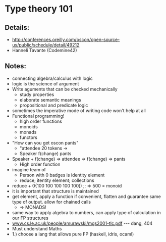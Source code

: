 # Type theory 101

## Details:
* http://conferences.oreilly.com/oscon/open-source-us/public/schedule/detail/49212
* Hanneli Tavante (Codemine42)

## Notes:
*	connecting algebra/calculus with logic
*	logic is the science of argument
*	Write aguments that can be checked mechanically
	*	study properties
	*	elaborate semantic meanings
	*	propositional and predicate logic
*	sometimes the imperative mode of writing code won't help at all
*	Functional programming!
	*	high order functions
	*	monoids
	*	monads
	*	functors
*	"How can you get oscon pants"
	*	"attendee 20 tokens -> 
	*	Speaker f(change) pants
*	Speaker + f(change) => attendee => f(change) => pants
	*	High order function
*	imagine team of 
	* Person with 0 badges is identity element
	*	reduce; itentity element; collections
*	reduce + 0{100 100 100 100 100]) ;; => 500 = monoid	
*	it is important that structure is maintained
*	get element, apply a function if convenient, flatten and guarantee same type of output.  allow for chained calls
	*	=> MONADS!
*	same way to apply algebra to numbers, can apply type of calculation in our FP structures
*	www.cs.le.ac.uk/people/amurawski/mgs2001-tlc.pdf --- dang, 404
*	Must understand Maths
*	1.) choose a lang that allows pure FP  (haskell, idris, ocaml)
